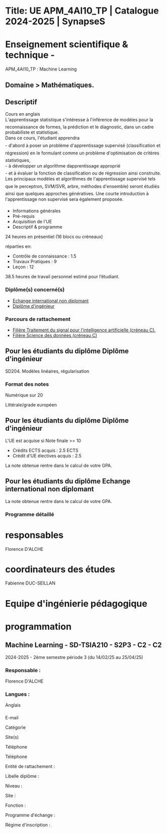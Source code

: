 # Title: UE APM_4AI10_TP | Catalogue 2024-2025 | SynapseS

#  [ ](/catalogue/2024-2025) Enseignement scientifique & technique \-
APM_4AI10_TP : Machine Learning

## Domaine > Mathématiques.

## Descriptif

Cours en anglais  
L'apprentissage statistique s'intéresse à l'inférence de modèles pour la
reconnaissance de formes, la prédiction et le diagnostic, dans un cadre
probabiliste et statistique.  
Dans ce cours, l'étudiant apprendra  
\- d'abord à poser un problème d'apprentissage supervisé (classification et
régression) en le formulant comme un problème d'optimisation de critères
statistiques,  
\- à développer un algorithme dapprentissage approprié  
\- et à évaluer la fonction de classification ou de régression ainsi
construite.  
Les principaux modèles et algorithmes de l'apprentissage supervisé tels que
le perceptron, SVM/SVR, arbre, méthodes d'ensemble) seront étudiés ainsi que
quelques approches génératives. Une courte introduction à l'apprentissage non
supervisé sera également proposée.

  * Informations générales
  * Pré-requis
  * Acquisition de l'UE
  * Descriptif & programme

24 heures en présentiel (16 blocs ou créneaux)

réparties en:

  * Contrôle de connaissance : 1.5
  * Travaux Pratiques : 9
  * Leçon : 12

38.5 heures de travail personnel estimé pour l’étudiant.

### Diplôme(s) concerné(s)

  * [Echange international non diplomant](/catalogue/2024-2025/diplome/1/PEI-echange-international-non-diplomant)
  * [Diplôme d'ingénieur](/catalogue/2024-2025/diplome/4/ING-diplome-d-ingenieur)

### Parcours de rattachement

  * [Filière Traitement du signal pour l'intelligence artificielle (créneau C).](/catalogue/2024-2025/parcours/1376/TSIA-filiere-traitement-du-signal-pour-l-intelligence-artificielle-creneau-c)
  * [Filière Science des données (créneau C)](/catalogue/2024-2025/parcours/1403/SD-filiere-science-des-donnees-creneau-c)

## Pour les étudiants du diplôme Diplôme d'ingénieur

SD204. Modèles linéaires, régularisation

### Format des notes

Numérique sur 20

Littérale/grade européen

## Pour les étudiants du diplôme Diplôme d'ingénieur

L'UE est acquise si Note finale >= 10

  * Crédits ECTS acquis : 2.5 ECTS
  * Crédit d'UE électives acquis : 2.5

La note obtenue rentre dans le calcul de votre GPA.

## Pour les étudiants du diplôme Echange international non diplomant

La note obtenue rentre dans le calcul de votre GPA.

### Programme détaillé

# responsables

Florence D'ALCHE

# coordinateurs des études

Fabienne DUC-SEILLAN

# Equipe d'ingénierie pédagogique

# programmation

## Machine Learning - SD-TSIA210 - S2P3 - C2 - C2

2024-2025 - 2ème semestre période 3 (du 14/02/25 au 25/04/25)

### Responsable :

Florence D'ALCHE

### Langues :

Anglais

###

E-mail

Catégorie

Site(s)

Téléphone

Téléphone

Entité de rattachement :

Libelle diplôme :

Niveau :

Site :

Fonction :

Programme d'échange :

Régime d'inscription :

